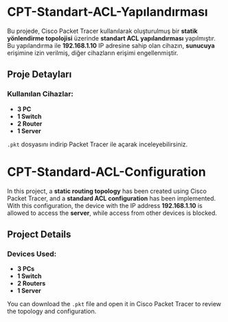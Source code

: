 # CPT-Standart-ACL-Yapılandırması

Bu projede, Cisco Packet Tracer kullanılarak oluşturulmuş bir **statik yönlendirme topolojisi** üzerinde **standart ACL yapılandırması** yapılmıştır. Bu yapılandırma ile **192.168.1.10** IP adresine sahip olan cihazın, **sunucuya** erişimine izin verilmiş, diğer cihazların erişimi engellenmiştir.

## Proje Detayları

### Kullanılan Cihazlar:
- **3 PC**
- **1 Switch**
- **2 Router**
- **1 Server**

`.pkt` dosyasını indirip Packet Tracer ile açarak inceleyebilirsiniz.

# CPT-Standard-ACL-Configuration

In this project, a **static routing topology** has been created using Cisco Packet Tracer, and a **standard ACL configuration** has been implemented. With this configuration, the device with the IP address **192.168.1.10** is allowed to access the **server**, while access from other devices is blocked.

## Project Details

### Devices Used:
- **3 PCs**
- **1 Switch**
- **2 Routers**
- **1 Server**

You can download the `.pkt` file and open it in Cisco Packet Tracer to review the topology and configuration.
